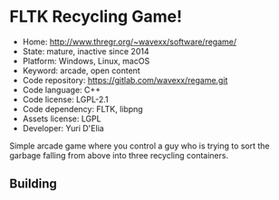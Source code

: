 # FLTK Recycling Game!

- Home: http://www.thregr.org/~wavexx/software/regame/
- State: mature, inactive since 2014
- Platform: Windows, Linux, macOS
- Keyword: arcade, open content
- Code repository: https://gitlab.com/wavexx/regame.git
- Code language: C++
- Code license: LGPL-2.1
- Code dependency: FLTK, libpng
- Assets license: LGPL
- Developer: Yuri D'Elia

Simple arcade game where you control a guy who is trying to sort the garbage falling from above into three recycling containers.

## Building

